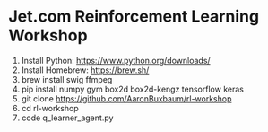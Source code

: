 # Jet.com Reinforcement Learning Workshop

1. Install Python: https://www.python.org/downloads/
2. Install Homebrew: https://brew.sh/
3. brew install swig ffmpeg
4. pip install numpy gym box2d box2d-kengz tensorflow keras
5. git clone https://github.com/AaronBuxbaum/rl-workshop
6. cd rl-workshop
7. code q_learner_agent.py